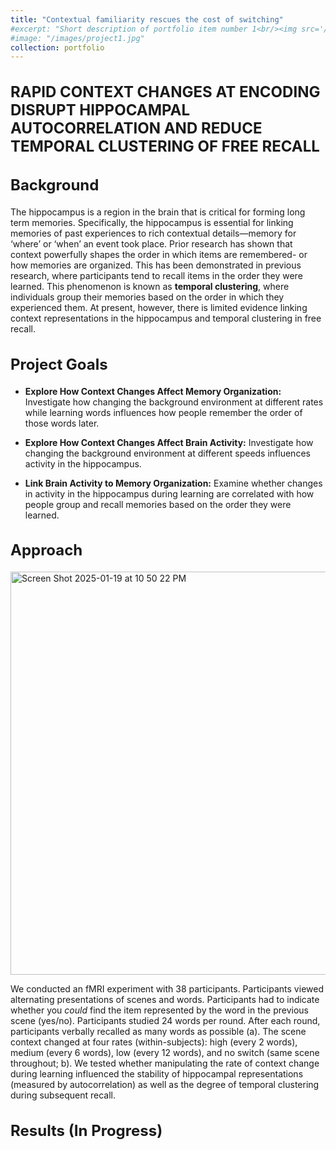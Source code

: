 ```yaml
---
title: "Contextual familiarity rescues the cost of switching"
#excerpt: "Short description of portfolio item number 1<br/><img src='/images/500x300.png'>"
#image: "/images/project1.jpg"
collection: portfolio
---
```


<h1 style="font-size:24px;">RAPID CONTEXT CHANGES AT ENCODING DISRUPT HIPPOCAMPAL AUTOCORRELATION AND REDUCE TEMPORAL CLUSTERING OF FREE RECALL</h1>


<h2 style="font-size:24px;">Background</h2>

The hippocampus is a region in the brain that is critical for forming long term memories. Specifically, the hippocampus is essential for linking memories of past experiences to rich contextual details—memory for ‘where’ or ‘when’ an event took place. Prior research has shown that context powerfully shapes the order in which items are remembered- or how memories are organized. This has been demonstrated in previous research, where participants tend to recall items in the order they were learned. This phenomenon is known as **temporal clustering**, where individuals group their memories based on the order in which they experienced them. At present, however, there is limited evidence linking context representations in the hippocampus and temporal clustering in free recall.


<h2 style="font-size:24px;">Project Goals</h2>

* **Explore How Context Changes Affect Memory Organization:** Investigate how changing the background environment at different rates while learning words influences how people remember the order of those words later.

* **Explore How Context Changes Affect Brain Activity:** Investigate how changing the background environment at different speeds influences activity in the hippocampus.

* **Link Brain Activity to Memory Organization:** Examine whether changes in activity in the hippocampus during learning are correlated with how people group and recall memories based on the order they were learned.



<h2 style="font-size:24px;">Approach</h2>

<img width="645" alt="Screen Shot 2025-01-19 at 10 50 22 PM" src="https://github.com/user-attachments/assets/0635520b-8943-497b-941a-78610002ef64" />


We conducted an fMRI experiment with 38 participants. Participants viewed alternating presentations of scenes and words. Participants had to indicate whether you _could_ find the item represented by the word in the previous scene (yes/no). Participants studied 24 words per round. After each round, participants verbally recalled as many words as possible (a). The scene context changed at four rates (within-subjects): high (every 2 words), medium (every 6 words), low (every 12 words), and no switch (same scene throughout; b). We tested whether manipulating the rate of context change during learning influenced the stability of hippocampal representations (measured by autocorrelation) as well as the degree of temporal clustering during subsequent recall. 



<h2 style="font-size:24px;">Results (In Progress)</h2>


